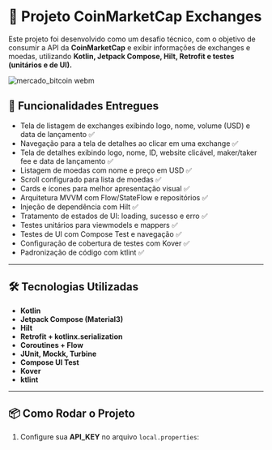 # 📱 Projeto CoinMarketCap Exchanges

Este projeto foi desenvolvido como um desafio técnico, com o objetivo de consumir a API da **CoinMarketCap** e exibir informações de exchanges e moedas, utilizando **Kotlin, Jetpack Compose, Hilt, Retrofit e testes (unitários e de UI).**


![mercado_bitcoin webm](https://github.com/user-attachments/assets/81482367-7d25-494b-b986-c647d8fe7d3d)



## 🚀 Funcionalidades Entregues

- Tela de listagem de exchanges exibindo logo, nome, volume (USD) e data de lançamento ✅  
- Navegação para a tela de detalhes ao clicar em uma exchange ✅  
- Tela de detalhes exibindo logo, nome, ID, website clicável, maker/taker fee e data de lançamento ✅  
- Listagem de moedas com nome e preço em USD ✅  
- Scroll configurado para lista de moedas ✅  
- Cards e ícones para melhor apresentação visual ✅  
- Arquitetura MVVM com Flow/StateFlow e repositórios ✅  
- Injeção de dependência com Hilt ✅  
- Tratamento de estados de UI: loading, sucesso e erro ✅  
- Testes unitários para viewmodels e mappers ✅  
- Testes de UI com Compose Test e navegação ✅  
- Configuração de cobertura de testes com Kover ✅  
- Padronização de código com ktlint ✅  

---

## 🛠️ Tecnologias Utilizadas
- **Kotlin**  
- **Jetpack Compose (Material3)**  
- **Hilt**  
- **Retrofit + kotlinx.serialization**  
- **Coroutines + Flow**  
- **JUnit, Mockk, Turbine**  
- **Compose UI Test**  
- **Kover**  
- **ktlint**  

---

## 📦 Como Rodar o Projeto

1. Configure sua **API_KEY** no arquivo `local.properties`:

 
